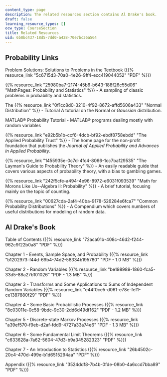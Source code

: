 ```yaml
---
content_type: page
description: The related resources section contains Al Drake's book.
draft: false
learning_resource_types: []
ocw_type: CourseSection
title: Related Resources
uid: 6b8bc437-18d5-7dd0-a428-70e7bc36a564
---
```

## Probability Links

Problem Solutions: Solutions to Problems in the Textbook ({{% resource_link "5c6715d3-70a0-4e26-9ff4-ecc419044052" "PDF" %}})

{{% resource_link "25980ba7-2174-45b6-b643-188f26c55d06" "MathPages: Probability and Statistics" %}} - A sampling of classic problems in probability and statistics.

The {{% resource_link "0f1cc8d0-3210-4f92-8672-affd5606a433" "Normal Distribution" %}} - Tutorial A tutorial on the Normal or *Gaussian* distribution.

MATLAB® Probability Tutorial - MATLAB® programs dealing mostly with random variables

{{% resource_link "e92b5b1b-ccf6-4dcb-bf92-ebdf8758ebdd" "The Applied Probability Trust" %}} - The home page for the non-profit foundation that publishes the *Journal of Applied Probability and Advances in Applied Probability*.

{{% resource_link "1455935e-0c7d-4fc4-8066-1cc7baf29535" "The Layman's Guide to Probability Theory" %}} - An easily readable guide that covers various aspects of probability theory, with a bias to gambling games.

{{% resource_link "242f5cfe-a494-4e96-8972-e6031f093539" "Math for Morons Like Us--Algebra II: Probability" %}} - A brief tutorial, focusing mainly on the topic of counting.

{{% resource_link "00627cda-2af4-40ba-9178-526284e6fca7" "Common Probability Distributions" %}} - A Compendium which covers numbers of useful distributions for modeling of random data.

## Al Drake's Book

Table of Contents ({{% resource_link "72aca01b-408c-46d2-f244-962c9f22b0a8" "PDF" %}})

Chapter 1 - Events, Sample Space, and Probability ({{% resource_link "b1202973-f44d-69b4-74d2-58334b195780" "PDF - 1.0 MB" %}})

Chapter 2 - Random Variables ({{% resource_link "be198989-1860-fca5-33d5-88a27b101026" "PDF - 1.3 MB" %}})

Chapter 3 - Transforms and Some Applications to Sums of Independent Random Variables ({{% resource_link "e44f0ce5-d061-e78e-fef1-ce1387880f29" "PDF" %}})

Chapter 4 - Some Basic Probabilistic Processes ({{% resource_link "8c03011e-0c58-9bdc-9c30-2dd6d49df162" "PDF - 1.2 MB" %}})

Chapter 5 - Discrete-state Markov Processes ({{% resource_link "a39ef570-f9eb-d2af-fdd9-4727a33a74e6" "PDF - 1.3 MB" %}})

Chapter 6 - Some Fundamental Limit Theorems ({{% resource_link "c633628a-7a62-5604-47d3-b9a345282323" "PDF" %}})

Chapter 7 - An Introduction to Statistics ({{% resource_link "26b4502c-20c4-470d-499e-b1d6515294aa" "PDF" %}})

Appendix ({{% resource_link "3524ddf8-7b4b-0fde-08b0-4a6ccd7bba89" "PDF" %}})